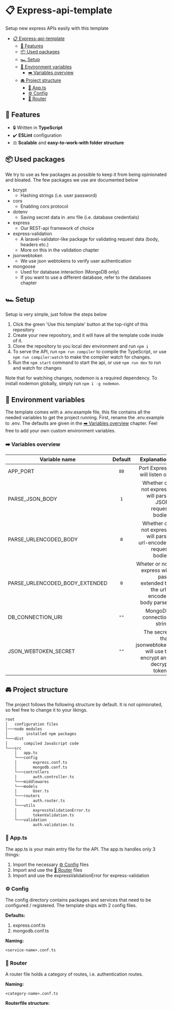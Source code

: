 # 📋 Express-api-template

Setup new express APIs easily with this template

- [📋 Express-api-template](#-express-api-template)
  - [💪 Features](#-features)
  - [📦 Used packages](#-used-packages)
  - [🏎️ Setup](#️-setup)
  - [🔑 Environment variables](#-environment-variables)
    - [➡️ Variables overview](#️-variables-overview)
  - [🚘 Project structure](#-project-structure)
    - [📇 App.ts](#-appts)
    - [⚙️ Config](#️-config)
    - [🚦 Router](#-router)

## 💪 Features

- 🔒 Written in **TypeScript**
- ✔️ **ESLint** configuration
- ⚖️ **Scalable** and **easy-to-work-with folder structure**

## 📦 Used packages

We try to use as few packages as possible to keep it from being opinionated and bloated. The few packages we use are documented below

- bcrypt
  - Hashing strings (i.e. user password)
- cors
  - Enabling cors protocol
- dotenv
  - Saving secret data in .env file (i.e. database credentials)
- express
  - Our REST-api framework of choice
- express-validation
  - A laravel-validator-like package for validating request data (body, headers etc.)
  - More on this in the validation chapter
- jsonwebtoken
  - We use json webtokens to verify user authentication
- mongoose
  - Used for database interaction (MongoDB only)
  - If you want to use a different database, refer to the databases chapter

## 🏎️ Setup

Setup is very simple, just follow the steps below

1. Click the green 'Use this template' button at the top-right of this repository
2. Create your new repository, and it will have all the template code inside of it.
3. Clone the repository to you local dev environment and run `npm i`
4. To serve the API, run `npm run compiler` to compile the TypeScript, or use `npm run compiler:watch` to make the compiler watch for changes.
5. Run the `npm start` command to start the api, or use `npm run dev` to run and watch for changes

Note that for watching changes, nodemon is a required dependency. To install nodemon globally, simply run `npm i -g nodemon`.

## 🔑 Environment variables

The template comes with a .env.example file, this file contains all the needed variables to get the project running. First, rename the .env.example to .env. The defaults are given in the [➡️ Variables overview](#️-variables-overview) chapter. Feel free to add your own custom environment variables.

### ➡️ Variables overview

|Variable name|Default|Explanation|
|-|:-:|-:|
|APP_PORT|`80`|Port Express will listen on|
|PARSE_JSON_BODY|`1`|Whether or not express will parse JSON request bodies|
|PARSE_URLENCODED_BODY|`0`|Whether or not express will parse url-encoded request bodies|
|PARSE_URLENCODED_BODY_EXTENDED|`0`|Wheter or not express will pass extended to the url-encoded body parser|
|DB_CONNECTION_URI|`""`|MongoDB connection string|
|JSON_WEBTOKEN_SECRET|`""`|The secret that jsonwebtoken will use to encrypt and decrypt tokens|

## 🚘 Project structure

The project follows the following structure by default. It is not opinionated, so feel free to change it to your likings.

```md
root
│   configuration files
│───node modules
│        installed npm packages
└───dist
│       compiled JavaScript code
└───src
    │   app.ts
    └───config
    │       express.conf.ts
    │       mongodb.conf.ts
    └───controllers
    │       auth.controller.ts
    └───middlewares
    └───models
    │       User.ts
    └───routers
    │       auth.router.ts
    └───utils
    │       expressValidationError.ts
    │       tokenValidation.ts
    └───validation
            auth.validation.ts
```

### 📇 App.ts

The app.ts is your main entry file for the API. The app.ts handles only 3 things:

1. Import the necessary [⚙️ Config](#️-config) files
2. Import and use the [🚦 Router](#-router) files
3. Import and use the expressValidationError for express-validation

### ⚙️ Config

The config directory contains packages and services that need to be configured / registered. The template ships with 2 config files.

**Defaults:**

1. express.conf.ts
2. mongodb.conf.ts

**Naming:**

`<service-name>.conf.ts`

### 🚦 Router

A router file holds a category of routes, i.e. authentication routes.

**Naming:**

`<category-name>.conf.ts`

**Routerfile structure:**

